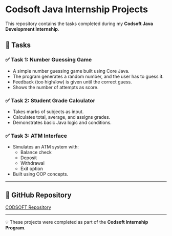 # Codsoft Java Internship Projects

This repository contains the tasks completed during my **Codsoft Java Development Internship**.

## 📌 Tasks

### ✅ Task 1: Number Guessing Game
- A simple number guessing game built using Core Java.
- The program generates a random number, and the user has to guess it.
- Feedback (too high/low) is given until the correct guess.
- Shows the number of attempts as score.

### ✅ Task 2: Student Grade Calculator
- Takes marks of subjects as input.
- Calculates total, average, and assigns grades.
- Demonstrates basic Java logic and conditions.

### ✅ Task 3: ATM Interface
- Simulates an ATM system with:
    - Balance check
    - Deposit
    - Withdrawal
    - Exit option
- Built using OOP concepts.

---

## 🔗 GitHub Repository
[CODSOFT Repository](https://github.com/UDitSingh-679/CODSOFT)

---
💡 These projects were completed as part of the **Codsoft Internship Program**.
